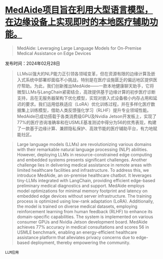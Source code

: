 # [MedAide项目旨在利用大型语言模型，在边缘设备上实现即时的本地医疗辅助功能。](https://arxiv.org/abs/2403.00830)

> MedAide: Leveraging Large Language Models for On-Premise Medical Assistance on Edge Devices

发布时间：2024年02月28日

> LLMs以强大的NLP能力正引领各领域变革，但在资源有限的边缘计算及嵌入式系统中部署却面临不小挑战，特别是在医疗设施匮乏的偏远地区提供医疗帮助。为此，我们创新推出MedAide——一款本地健康聊天助手，它将微型LLMs与LangChain紧密结合，高效提供基于边缘计算的初步医疗诊断支持，且在无服务器架构下优化模型，实现对嵌入式设备极小内存占用和延迟的要求。我们运用低秩适应（LoRA）优化训练过程，并在多样化医疗数据集上训练模型，借助人类反馈强化学习（RLHF）提升专业领域性能。MedAide已成功搭载于各类消费级GPU及Nvidia Jetson开发板上，实现了77%的医疗咨询准确率和在USMLE基准测试中得分为56的优秀表现，构建了一款基于边缘计算、兼顾隐私保护、高效节能的医疗辅助平台，有力地赋能社区。

> Large language models (LLMs) are revolutionizing various domains with their remarkable natural language processing (NLP) abilities. However, deploying LLMs in resource-constrained edge computing and embedded systems presents significant challenges. Another challenge lies in delivering medical assistance in remote areas with limited healthcare facilities and infrastructure. To address this, we introduce MedAide, an on-premise healthcare chatbot. It leverages tiny-LLMs integrated with LangChain, providing efficient edge-based preliminary medical diagnostics and support. MedAide employs model optimizations for minimal memory footprint and latency on embedded edge devices without server infrastructure. The training process is optimized using low-rank adaptation (LoRA). Additionally, the model is trained on diverse medical datasets, employing reinforcement learning from human feedback (RLHF) to enhance its domain-specific capabilities. The system is implemented on various consumer GPUs and Nvidia Jetson development board. MedAide achieves 77\% accuracy in medical consultations and scores 56 in USMLE benchmark, enabling an energy-efficient healthcare assistance platform that alleviates privacy concerns due to edge-based deployment, thereby empowering the community.

`LLM应用`